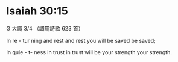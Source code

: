# Isaiah 30:15

G 大調 3/4 （調用詩歌 623 首） 

In re - tur ning and rest and rest you will be saved be saved;

In quie - t- ness in trust in trust will be your strength your strength.